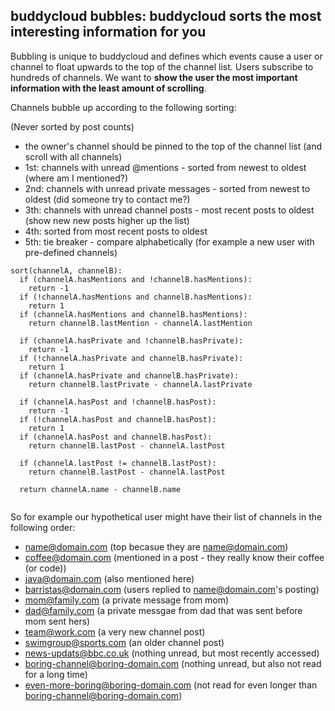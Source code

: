 buddycloud bubbles: buddycloud sorts the most interesting information for you
-----------------------------------------------------------------------------

Bubbling is unique to buddycloud and defines which events cause a user
or channel to float upwards to the top of the channel list. Users subscribe 
to hundreds of channels. We want to **show the user the most important information with the least
amount of scrolling**. 

Channels bubble up according to the following sorting:

(Never sorted by post counts)

-   the owner's channel should be pinned to the top of the channel list
    (and scroll with all channels)
-   1st: channels with unread @mentions - sorted from newest to oldest (where am I mentioned?)
-   2nd: channels with unread private messages - sorted from newest to oldest (did someone try to contact me?)
-   3th: channels with unread channel posts - most recent posts to oldest (show new new posts higher up the list)
-   4th: sorted from most recent posts to oldest
-   5th: tie breaker - compare alphabetically (for example a new user with pre-defined channels)

```
sort(channelA, channelB):
  if (channelA.hasMentions and !channelB.hasMentions):
    return -1
  if (!channelA.hasMentions and channelB.hasMentions):
    return 1
  if (channelA.hasMentions and channelB.hasMentions):
    return channelB.lastMention - channelA.lastMention
    
  if (channelA.hasPrivate and !channelB.hasPrivate):
    return -1
  if (!channelA.hasPrivate and channelB.hasPrivate):
    return 1
  if (channelA.hasPrivate and channelB.hasPrivate):
    return channelB.lastPrivate - channelA.lastPrivate
    
  if (channelA.hasPost and !channelB.hasPost):
    return -1
  if (!channelA.hasPost and channelB.hasPost):
    return 1
  if (channelA.hasPost and channelB.hasPost):
    return channelB.lastPost - channelA.lastPost
    
  if (channelA.lastPost != channelB.lastPost):
    return channelB.lastPost - channelA.lastPost
  
  return channelA.name - channelB.name
    
```

So for example our hypothetical user might have their list of channels
in the following order:

-   name@domain.com (top becasue they are name@domain.com)
-   coffee@domain.com (mentioned in a post - they really know their
    coffee (or code))
-   java@domain.com (also mentioned here)
-   barristas@domain.com (users replied to name@domain.com's posting)
-   mom@family.com (a private message from mom)
-   dad@family.com (a private messgae from dad that was sent before mom
    sent hers)
-   team@work.com (a very new channel post)
-   swimgroup@sports.com (an older channel post)
-   news-updats@bbc.co.uk (nothing unread, but most recently accessed)
-   boring-channel@boring-domain.com (nothing unread, but also not read
    for a long time)
-   even-more-boring@boring-domain.com (not read for even longer than
    boring-channel@boring-domain.com)
